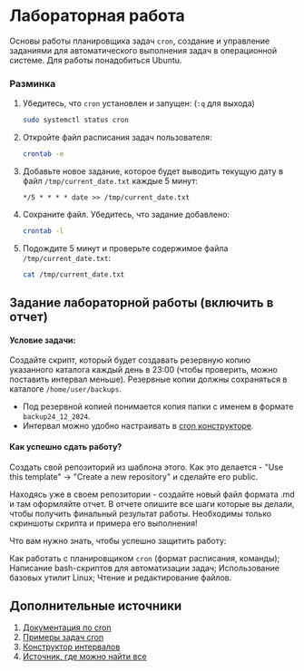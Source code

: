 # Лабораторная работа

Основы работы планировщика задач `cron`, создание и управление заданиями для автоматического выполнения задач в операционной системе. Для работы понадобиться Ubuntu.

### Разминка

1. Убедитесь, что `cron` установлен и запущен: (`:q` для выхода)
   ```bash
   sudo systemctl status cron
   ```
2. Откройте файл расписания задач пользователя:
   ```bash
   crontab -e
   ```
3. Добавьте новое задание, которое будет выводить текущую дату в файл `/tmp/current_date.txt` каждые 5 минут:
   ```
   */5 * * * * date >> /tmp/current_date.txt
   ```
4. Сохраните файл. Убедитесь, что задание добавлено:
   ```bash
   crontab -l
   ```
5. Подождите 5 минут и проверьте содержимое файла `/tmp/current_date.txt`:
   ```bash
   cat /tmp/current_date.txt
   ```

## Задание лабораторной работы (включить в отчет)

#### Условие задачи:
Создайте скрипт, который будет создавать резервную копию указанного каталога каждый день в 23:00 (чтобы проверить, можно поставить интервал меньше). Резервные копии должны сохраняться в каталоге `/home/user/backups`.

- Под резервной копией понимается копия папки с именем в формате `backup24_12_2024`.
- Интервал можно удобно настраивать в [cron конструкторе](https://crontab.guru/).

#### Как успешно сдать работу?

Создать свой репозиторий из шаблона этого. Как это делается - "Use this template" -> "Create a new repository" и сделайте его public. 

Находясь уже в своем репозитории - создайте новый файл формата .md и там оформляйте отчет. В отчете опишите все шаги которые вы делали, чтобы получить финальный результат работы. Необходимы только скриншоты скрипта и примера его выполнения!

Что вам нужно знать, чтобы успешно защитить работу:

Как работать с планировщиком `cron` (формат расписания, команды); Написание bash-скриптов для автоматизации задач; Использование базовых утилит Linux; Чтение и редактирование файлов.

## Дополнительные источники

1. [Документация по cron](https://man7.org/linux/man-pages/man5/crontab.5.html)
2. [Примеры задач cron](https://opensource.com/article/17/11/how-use-cron-linux)
3. [Конструктор интервалов](https://crontab.guru/)
4. [Источник, где можно найти все](https://google.com)
